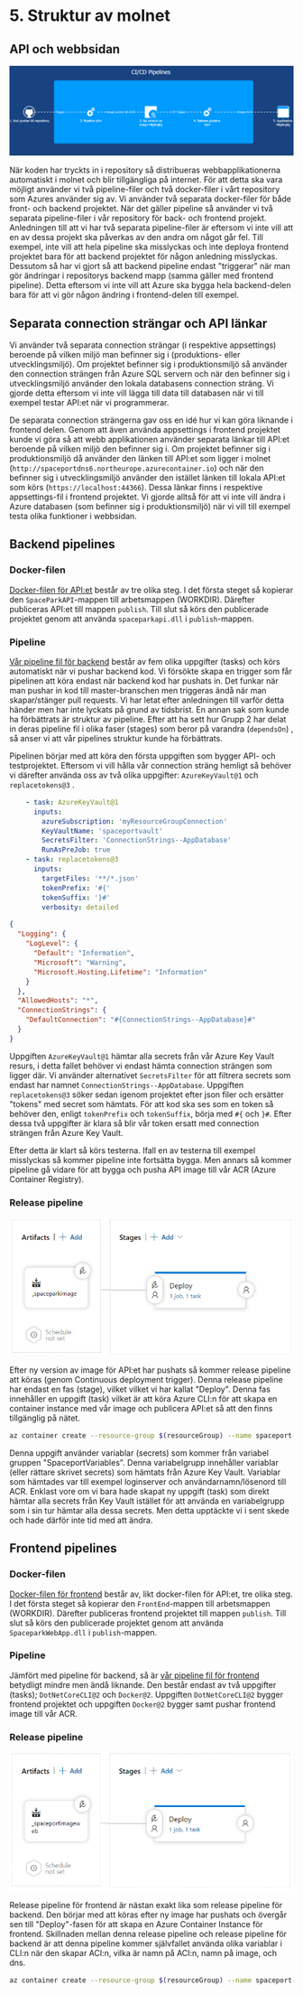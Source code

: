 # 5. Struktur av molnet

## API och webbsidan

![AzureCloudModel](Bilder/AzureCloudModel.png)

När koden har tryckts in i repository så distribueras webbapplikationerna automatiskt i molnet och blir tillgängliga på internet. För att detta ska vara möjligt använder vi två pipeline-filer och två docker-filer i vårt repository som Azures använder sig av. Vi använder två separata docker-filer för både front- och backend projektet. När det gäller pipeline så använder vi två separata pipeline-filer i vår repository för back- och frontend projekt. Anledningen till att vi har två separata pipeline-filer är eftersom vi inte vill att en av dessa projekt ska påverkas av den andra om något går fel. Till exempel, inte vill att hela pipeline ska misslyckas och inte deploya frontend projektet bara för att backend projektet för någon anledning misslyckas. Dessutom så har vi gjort så att backend pipeline endast "triggerar" när man gör ändringar i repositorys backend mapp (samma gäller med frontend pipeline). Detta eftersom vi inte vill att Azure ska bygga hela backend-delen bara för att vi gör någon ändring i frontend-delen till exempel.



## Separata connection strängar och API länkar

Vi använder två separata connection strängar (i respektive appsettings) beroende på vilken miljö man befinner sig i (produktions- eller utvecklingsmiljö). Om projektet befinner sig i produktionsmiljö så använder den connection strängen från Azure SQL servern och när den befinner sig i utvecklingsmiljö använder den lokala databasens connection sträng. Vi gjorde detta eftersom vi inte vill lägga till data till databasen när vi till exempel testar API:et när vi programmerar. 

De separata connection strängerna gav oss en idé hur vi kan göra liknande i frontend delen. Genom att även använda appsettings i frontend projektet kunde vi göra så att webb applikationen använder separata länkar till API:et beroende på vilken miljö den befinner sig i. Om projektet befinner sig i produktionsmiljö då använder den länken till API:et som ligger i molnet (`http://spaceportdns6.northeurope.azurecontainer.io`) och när den befinner sig i utvecklingsmiljö använder den istället länken till lokala API:et som körs (`https://localhost:44366`). Dessa länkar finns i respektive appsettings-fil i frontend projektet. Vi gjorde alltså för att vi inte vill ändra i Azure databasen (som befinner sig i produktionsmiljö) när vi vill till exempel testa olika funktioner i webbsidan.



## Backend pipelines 

### Docker-filen

[Docker-filen för API:et](../BackEnd/DockerFile) består av tre olika steg. I det första steget så kopierar den `SpaceParkAPI`-mappen till arbetsmappen (WORKDIR). Därefter publiceras API:et till mappen `publish`. Till slut så körs den publicerade projektet genom att använda `spaceparkapi.dll` i `publish`-mappen.

### Pipeline

[Vår pipeline fil för backend](../backend-pipeline.yml) består av fem olika uppgifter (tasks) och körs automatiskt när vi pushar backend kod. Vi försökte skapa en trigger som får pipelinen att köra endast när backend kod har pushats in. Det funkar när man pushar in kod till master-branschen men triggeras ändå när man skapar/stänger pull requests. Vi har letat efter anledningen till varför detta händer men har inte lyckats på grund av tidsbrist. En annan sak som kunde ha förbättrats är struktur av pipeline. Efter att ha sett hur Grupp 2 har delat in deras pipeline fil i olika faser (stages) som beror på varandra (`dependsOn`) , så anser vi att vår pipelines struktur kunde ha förbättrats.

Pipelinen börjar med att köra den första uppgiften som bygger API- och testprojektet. Eftersom vi vill hålla vår connection sträng hemligt så behöver vi därefter använda oss av två olika uppgifter: `AzureKeyVault@1` och `replacetokens@3` . 

````yaml
    - task: AzureKeyVault@1
      inputs:
        azureSubscription: 'myResourceGroupConnection'
        KeyVaultName: 'spaceportvault'
        SecretsFilter: 'ConnectionStrings--AppDatabase'
        RunAsPreJob: true   
    - task: replacetokens@3
      inputs:
        targetFiles: '**/*.json'
        tokenPrefix: '#{'
        tokenSuffix: '}#'
        verbosity: detailed
````

````json
{
  "Logging": {
    "LogLevel": {
      "Default": "Information",
      "Microsoft": "Warning",
      "Microsoft.Hosting.Lifetime": "Information"
    }
  },
  "AllowedHosts": "*",
  "ConnectionStrings": {
    "DefaultConnection": "#{ConnectionStrings--AppDatabase}#"
  }
}
````

Uppgiften `AzureKeyVault@1` hämtar alla secrets från vår Azure Key Vault resurs, i detta fallet behöver vi endast hämta connection strängen som ligger där. Vi använder alternativet `SecretsFilter` för att filtrera secrets som endast har namnet `ConnectionStrings--AppDatabase`. Uppgiften `replacetokens@3` söker sedan igenom projektet efter json filer och ersätter "tokens" med secret som hämtats. För att kod ska ses som en token så behöver den, enligt `tokenPrefix` och `tokenSuffix`, börja med `#{` och `}#`. Efter dessa två uppgifter är klara så blir vår token ersatt med connection strängen från Azure Key Vault.

Efter detta är klart så körs testerna. Ifall en av testerna till exempel misslyckas så kommer pipeline inte fortsätta bygga. Men annars så kommer pipeline gå vidare för att bygga och pusha API image till vår ACR (Azure Container Registry).

### Release pipeline

![Release pipeline (backend)](Bilder/Release%20pipeline%20backend.png)

Efter ny version av image för API:et har pushats så kommer release pipeline att köras (genom Continuous deployment trigger). Denna release pipeline har endast en fas (stage), vilket vilket vi har kallat "Deploy". Denna fas innehåller en uppgift (task) vilket är att köra Azure CLI:n för att skapa en container instance med vår image och publicera API:et så att den finns tillgänglig på nätet. 

````bash
az container create --resource-group $(resourceGroup) --name spaceport-api --image $(loginServer)/$(imageName):$(Build.BuildId) --registry-login-server $(loginServer) --registry-username $(acrUsername) --registry-password $(acrPassword) --dns-name-label spaceportdns6 --ports 80
````

Denna uppgift använder variablar (secrets) som kommer från variabel gruppen "SpaceportVariables". Denna variabelgrupp innehåller variablar (eller rättare skrivet secrets) som hämtats från Azure Key Vault.  Variablar som hämtades var till exempel loginserver och användarnamn/lösenord till ACR. Enklast vore om vi bara hade skapat ny uppgift (task) som direkt hämtar alla secrets från Key Vault istället för att använda en variabelgrupp som i sin tur hämtar alla dessa secrets. Men detta upptäckte vi i sent skede och hade därför inte tid med att ändra.



## Frontend pipelines 

### Docker-filen

[Docker-filen för frontend](../FrontEnd/DockerFile) består av, likt docker-filen för API:et, tre olika steg. I det första steget så kopierar den `FrontEnd`-mappen till arbetsmappen (WORKDIR). Därefter publiceras frontend projektet till mappen `publish`. Till slut så körs den publicerade projektet genom att använda `SpaceparkWebApp.dll` i `publish`-mappen.

### Pipeline

Jämfört med pipeline för backend, så är [vår pipeline fil för frontend](../frontend-pipeline.yml) betydligt mindre men ändå liknande. Den består endast av två uppgifter (tasks); `DotNetCoreCLI@2` och `Docker@2`. Uppgiften `DotNetCoreCLI@2` bygger frontend projektet och uppgiften `Docker@2` bygger samt pushar frontend image till vår ACR. 

### Release pipeline

![Release pipeline (frontend)](Bilder/Release%20pipeline%20frontend.png)

Release pipeline för frontend är nästan exakt lika som release pipeline för backend. Den börjar med att köras efter ny image har pushats och övergår sen till "Deploy"-fasen för att skapa en Azure Container Instance för frontend. Skillnaden mellan denna release pipeline och release pipeline för backend är att denna pipeline kommer självfallet använda olika variablar i CLI:n när den skapar ACI:n, vilka är namn på ACI:n, namn på image, och dns.

````bash
az container create --resource-group $(resourceGroup) --name spaceport-web --image $(loginServer)/$(imageNameWeb):$(Build.BuildId) --registry-login-server $(loginServer) --registry-username $(acrUsername) --registry-password $(acrPassword) --dns-name-label spaceportdns6web --ports 80
````



